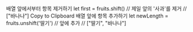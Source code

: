 배열 앞에서부터 항목 제거하기
let first = fruits.shift() // 제일 앞의 '사과'를 제거
// ["바나나"]
Copy to Clipboard
배열 앞에 항목 추가하기
let newLength = fruits.unshift('딸기') // 앞에 추가
// ["딸기", "바나나"]
